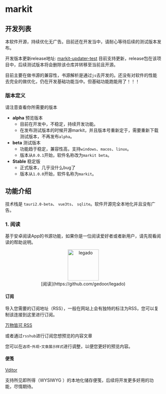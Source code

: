 # markit
## 开发列表
本软件开源，持续优化无广告。目前还在开发当中，请耐心等待后续的测试版本发布。

开发版本更新release地址: [markit-updater-test](https://github.com/heiyehk/markit-updater-test/releases)  目前支持更新，release包在该项目中，后续测试版本将会删除该仓库并转移至当前且开源。

目前主要在做书源的兼容性，书源解析是通过`js`去开发的。还没有对软件的性能去完全的做优化，仍在开发基础功能当中。但基础功能跑能用了！！！
### 版本定义
请注意查看你所需要的版本
* **alpha** 预览版本
  * 目前在开发中，不稳定，持续开发功能。
  * 在发布测试版本的时候开源markit，并且版本号重新定于，需要重新下载测试版本，不再发布`alpha`。
* **beta** 测试版本
  * 功能趋于稳定，兼容性高，支持`windows`、`macos`、`linux`。
  * 版本从`0.0.1`开始，软件名称改为`markit beta`。
* **Stable** 稳定版
  * 正式版本，几乎没什么bug了
  * 版本从`1.0.0`开始，软件名称为`markit`。
## 功能介绍
技术栈是 `tauri2.0-beta`、 `vue3ts`、 `sqlite`。软件开源完全本地化并且没有广告。
### 1. 阅读
基于安卓阅读App的书源功能，如果你是一位阅读爱好者或者新用户，请先观看阅读的帮助说明。
<div align="center">
    <img width="100" height="100" src="https://github.com/gedoor/legado/raw/master/app/src/main/res/mipmap-xxxhdpi/ic_launcher.png" alt="legado"/> 
    <br />
    [阅读](https://github.com/gedoor/legado)
</div>

#### 订阅
导入您需要的订阅地址（RSS），一般在网站上会有独特的标注为RSS，您可以复制该连接到这里进行订阅。

[万物皆可 RSS](https://rsshub.app/)

或者通过`rsshub`进行订阅您想预览的内容文章

您可以在`选项`-`外观`-`文章展示样式`进行调整，以便您更好的预览内容。
#### 便笺
[Vditor](https://github.com/Vanessa219/vditor)

支持所见即所得（WYSIWYG ）的本地化储存便笺，后续将开发更多好用的功能，尽情期待。

